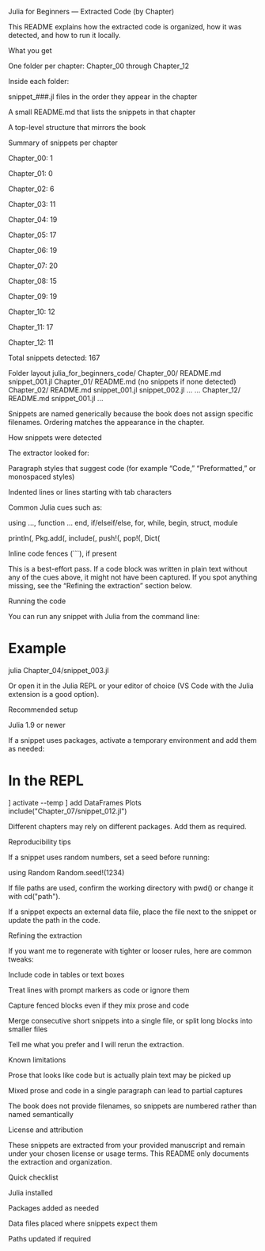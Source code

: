 Julia for Beginners — Extracted Code (by Chapter)

This README explains how the extracted code is organized, how it was detected, and how to run it locally.

What you get

One folder per chapter: Chapter_00 through Chapter_12

Inside each folder:

snippet_###.jl files in the order they appear in the chapter

A small README.md that lists the snippets in that chapter

A top-level structure that mirrors the book

Summary of snippets per chapter

Chapter_00: 1

Chapter_01: 0

Chapter_02: 6

Chapter_03: 11

Chapter_04: 19

Chapter_05: 17

Chapter_06: 19

Chapter_07: 20

Chapter_08: 15

Chapter_09: 19

Chapter_10: 12

Chapter_11: 17

Chapter_12: 11

Total snippets detected: 167

Folder layout
julia_for_beginners_code/
  Chapter_00/
    README.md
    snippet_001.jl
  Chapter_01/
    README.md
    (no snippets if none detected)
  Chapter_02/
    README.md
    snippet_001.jl
    snippet_002.jl
    ...
  ...
  Chapter_12/
    README.md
    snippet_001.jl
    ...


Snippets are named generically because the book does not assign specific filenames. Ordering matches the appearance in the chapter.

How snippets were detected

The extractor looked for:

Paragraph styles that suggest code (for example “Code,” “Preformatted,” or monospaced styles)

Indented lines or lines starting with tab characters

Common Julia cues such as:

using ..., function ... end, if/elseif/else, for, while, begin, struct, module

println(, Pkg.add(, include(, push!(, pop!(, Dict(

Inline code fences (```), if present

This is a best-effort pass. If a code block was written in plain text without any of the cues above, it might not have been captured. If you spot anything missing, see the “Refining the extraction” section below.

Running the code

You can run any snippet with Julia from the command line:

# Example
julia Chapter_04/snippet_003.jl


Or open it in the Julia REPL or your editor of choice (VS Code with the Julia extension is a good option).

Recommended setup

Julia 1.9 or newer

If a snippet uses packages, activate a temporary environment and add them as needed:

# In the REPL
] activate --temp
] add DataFrames Plots
include("Chapter_07/snippet_012.jl")


Different chapters may rely on different packages. Add them as required.

Reproducibility tips

If a snippet uses random numbers, set a seed before running:

using Random
Random.seed!(1234)


If file paths are used, confirm the working directory with pwd() or change it with cd("path").

If a snippet expects an external data file, place the file next to the snippet or update the path in the code.

Refining the extraction

If you want me to regenerate with tighter or looser rules, here are common tweaks:

Include code in tables or text boxes

Treat lines with prompt markers as code or ignore them

Capture fenced blocks even if they mix prose and code

Merge consecutive short snippets into a single file, or split long blocks into smaller files

Tell me what you prefer and I will rerun the extraction.

Known limitations

Prose that looks like code but is actually plain text may be picked up

Mixed prose and code in a single paragraph can lead to partial captures

The book does not provide filenames, so snippets are numbered rather than named semantically

License and attribution

These snippets are extracted from your provided manuscript and remain under your chosen license or usage terms. This README only documents the extraction and organization.

Quick checklist

 Julia installed

 Packages added as needed

 Data files placed where snippets expect them

 Paths updated if required
